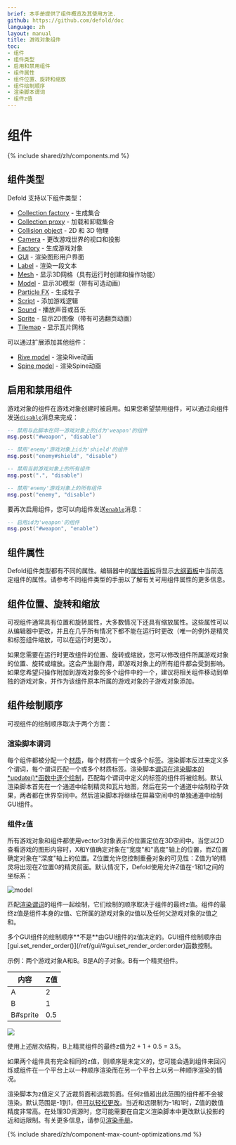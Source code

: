 ```yaml
---
brief: 本手册提供了组件概览及其使用方法.
github: https://github.com/defold/doc
language: zh
layout: manual
title: 游戏对象组件
toc:
- 组件
- 组件类型
- 启用和禁用组件
- 组件属性
- 组件位置、旋转和缩放
- 组件绘制顺序
- 渲染脚本谓词
- 组件z值
---
```


# 组件

{% include shared/zh/components.md %}

## 组件类型

Defold 支持以下组件类型：

* [Collection factory](/zh/manuals/collection-factory) - 生成集合
* [Collection proxy](/zh/manuals/collection-proxy) - 加载和卸载集合
* [Collision object](/zh/manuals/physics) - 2D 和 3D 物理
* [Camera](/zh/manuals/camera) - 更改游戏世界的视口和投影
* [Factory](/zh/manuals/factory) - 生成游戏对象
* [GUI](/zh/manuals/gui) - 渲染图形用户界面
* [Label](/zh/manuals/label) - 渲染一段文本
* [Mesh](/zh/manuals/mesh) - 显示3D网格（具有运行时创建和操作功能）
* [Model](/zh/manuals/model) - 显示3D模型（带有可选动画）
* [Particle FX](/zh/manuals/particlefx) - 生成粒子
* [Script](/zh/manuals/script) - 添加游戏逻辑
* [Sound](/zh/manuals/sound) - 播放声音或音乐
* [Sprite](/zh/manuals/sprite) - 显示2D图像（带有可选翻页动画）
* [Tilemap](/zh/manuals/tilemap) - 显示瓦片网格

可以通过扩展添加其他组件：

* [Rive model](/extension-rive) - 渲染Rive动画
* [Spine model](/extension-spine) - 渲染Spine动画


## 启用和禁用组件

游戏对象的组件在游戏对象创建时被启用。如果您希望禁用组件，可以通过向组件发送[`disable`](/ref/go/#disable)消息来完成：

```lua
-- 禁用与此脚本在同一游戏对象上的id为'weapon'的组件
msg.post("#weapon", "disable")

-- 禁用'enemy'游戏对象上id为'shield'的组件
msg.post("enemy#shield", "disable")

-- 禁用当前游戏对象上的所有组件
msg.post(".", "disable")

-- 禁用'enemy'游戏对象上的所有组件
msg.post("enemy", "disable")
```

要再次启用组件，您可以向组件发送[`enable`](/ref/go/#enable)消息：

```lua
-- 启用id为'weapon'的组件
msg.post("#weapon", "enable")
```

## 组件属性

Defold组件类型都有不同的属性。编辑器中的[属性面板](/zh/manuals/editor/#the-editor-views)将显示[大纲面板](/zh/manuals/editor/#the-editor-views)中当前选定组件的属性。请参考不同组件类型的手册以了解有关可用组件属性的更多信息。

## 组件位置、旋转和缩放

可视组件通常具有位置和旋转属性，大多数情况下还具有缩放属性。这些属性可以从编辑器中更改，并且在几乎所有情况下都不能在运行时更改（唯一的例外是精灵和标签组件缩放，可以在运行时更改）。

如果您需要在运行时更改组件的位置、旋转或缩放，您可以修改组件所属游戏对象的位置、旋转或缩放。这会产生副作用，即游戏对象上的所有组件都会受到影响。如果您希望只操作附加到游戏对象的多个组件中的一个，建议将相关组件移动到单独的游戏对象，并作为该组件原本所属的游戏对象的子游戏对象添加。

## 组件绘制顺序

可视组件的绘制顺序取决于两个方面：

### 渲染脚本谓词
每个组件都被分配一个[材质](/zh/manuals/material/)，每个材质有一个或多个标签。渲染脚本反过来定义多个谓词，每个谓词匹配一个或多个材质标签。渲染脚本[谓词在渲染脚本的*update()*函数中逐个绘制](/zh/manuals/render/#render-predicates)，匹配每个谓词中定义的标签的组件将被绘制。默认渲染脚本首先在一个通道中绘制精灵和瓦片地图，然后在另一个通道中绘制粒子效果，两者都在世界空间中。然后渲染脚本将继续在屏幕空间中的单独通道中绘制GUI组件。

### 组件z值
所有游戏对象和组件都使用vector3对象表示的位置定位在3D空间中。当您以2D查看游戏的图形内容时，X和Y值确定对象在"宽度"和"高度"轴上的位置，而Z位置确定对象在"深度"轴上的位置。Z位置允许您控制重叠对象的可见性：Z值为1的精灵将出现在Z位置0的精灵前面。默认情况下，Defold使用允许Z值在-1和1之间的坐标系：

![model](/manuals/images/graphics/z-order.png)

匹配[渲染谓词](/zh/manuals/render/#render-predicates)的组件一起绘制，它们绘制的顺序取决于组件的最终z值。组件的最终z值是组件本身的z值、它所属的游戏对象的z值以及任何父游戏对象的z值之和。

<div class='sidenote' markdown='1'>
多个GUI组件的绘制顺序**不是**由GUI组件的z值决定的。GUI组件绘制顺序由[gui.set_render_order()](/ref/gui/#gui.set_render_order:order)函数控制。
</div>

示例：两个游戏对象A和B。B是A的子对象。B有一个精灵组件。

| 内容     | Z值 |
|----------|-----|
| A        | 2   |
| B        | 1   |
| B#sprite | 0.5 |

![](/manuals/images/graphics/component-hierarchy.png)

使用上述层次结构，B上精灵组件的最终z值为2 + 1 + 0.5 = 3.5。

<div class='important' markdown='1'>
如果两个组件具有完全相同的z值，则顺序是未定义的，您可能会遇到组件来回闪烁或组件在一个平台上以一种顺序渲染而在另一个平台上以另一种顺序渲染的情况。

渲染脚本为z值定义了近裁剪面和远裁剪面。任何z值超出此范围的组件都不会被渲染。默认范围是-1到1，但[可以轻松更改](/zh/manuals/render/#default-view-projection)。当近和远限制为-1和1时，Z值的数值精度非常高。在处理3D资源时，您可能需要在自定义渲染脚本中更改默认投影的近和远限制。有关更多信息，请参见[渲染手册](/zh/manuals/render/)。
</div>

{% include shared/zh/component-max-count-optimizations.md %}